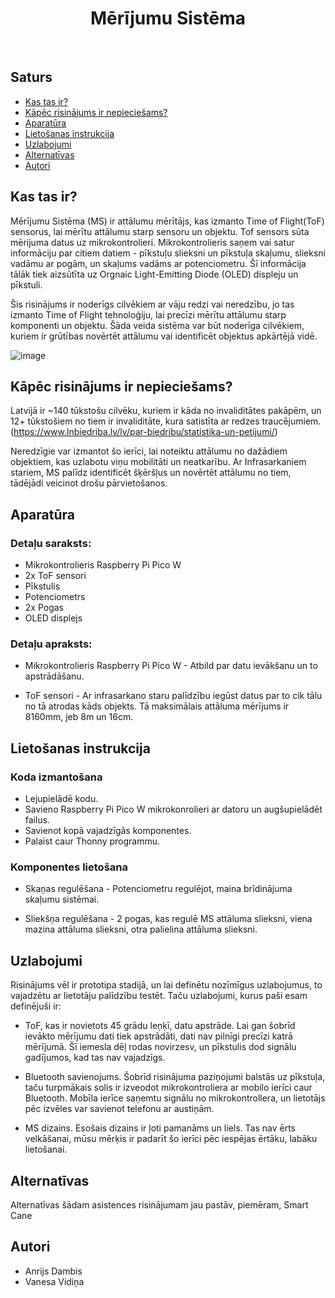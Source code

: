 <h1 align="center"> Mērījumu Sistēma </h1> <br>

## Saturs

- [Kas tas ir?](#kas-tas-ir)
- [Kāpēc risinājums ir nepieciešams?](#kāpēc-risinājums-ir-nepieciešams)
- [Aparatūra](#aparatūra)
- [Lietošanas instrukcija](#lietošanas-instrukcija)
- [Uzlabojumi](#uzlabojumi)
- [Alternatīvas](#alternatīvas)
- [Autori](#autori)

<!-- END doctoc generated TOC please keep comment here to allow auto update -->

## Kas tas ir?

Mērījumu Sistēma (MS) ir attālumu mērītājs, kas izmanto Time of Flight(ToF) sensorus, lai mērītu attālumu starp sensoru un objektu. Tof sensors sūta mērijuma datus uz mikrokontrolieri. Mikrokontrolieris saņem vai satur informāciju par citiem datiem - pīkstuļu slieksni un pīkstuļa skaļumu, slieksni vadāmu ar pogām, un skaļums vadāms ar potenciometru. Šī informācija tālāk tiek aizsūtīta uz Orgnaic Light-Emitting Diode (OLED) displeju un pīkstuli.

Šis risinājums ir noderīgs cilvēkiem ar vāju redzi vai neredzību, jo tas izmanto Time of Flight tehnoloģiju, lai precīzi mērītu attālumu starp komponenti un objektu. Šāda veida sistēma var būt noderīga cilvēkiem, kuriem ir grūtības novērtēt attālumu vai identificēt objektus apkārtējā vidē.

![image](https://github.com/SkylerAcer/Measurment-system-/assets/96178550/e88cd2ea-e769-4920-8dbe-cf7c679a871b)



## Kāpēc risinājums ir nepieciešams?

Latvijā ir ~140 tūkstošu cilvēku, kuriem ir kāda no invaliditātes pakāpēm, un 12+ tūkstošiem no tiem ir invaliditāte, kura satistīta ar redzes traucējumiem. (https://www.lnbiedriba.lv/lv/par-biedribu/statistika-un-petijumi/)



Neredzīgie var izmantot šo ierīci, lai noteiktu attālumu no dažādiem objektiem, kas uzlabotu viņu mobilitāti un neatkarību. Ar Infrasarkaniem stariem, MS palīdz identificēt šķēršļus un novērtēt attālumu no tiem, tādējādi veicinot drošu pārvietošanos.

## Aparatūra

### Detaļu saraksts:
- Mikrokontrolieris Raspberry Pi Pico W
- 2x ToF sensori
- Pīkstulis
- Potenciometrs
- 2x Pogas
- OLED displejs

### Detaļu apraksts:
- Mikrokontrolieris Raspberry Pi Pico W - Atbild par datu ievākšanu un to apstrādāšanu.

- ToF sensori - Ar infrasarkano staru palīdzību iegūst datus par to cik tālu no tā atrodas kāds objekts. Tā maksimālais attāluma mērījums ir 8160mm, jeb 8m un 16cm.


## Lietošanas instrukcija
### Koda izmantošana
- Lejupielādē kodu.
- Savieno Raspberry Pi Pico W mikrokonrolieri ar datoru un augšupielādēt failus.
- Savienot kopā vajadzīgās komponentes.
- Palaist caur Thonny programmu.

### Komponentes lietošana

- Skaņas regulēšana - Potenciometru regulējot, maina brīdinājuma skaļumu sistēmai.

- Sliekšņa regulēšana - 2 pogas, kas regulē MS attāluma slieksni, viena mazina attāluma slieksni, otra palielina attāluma slieksni.


## Uzlabojumi
Risinājums vēl ir prototipa stadijā, un lai definētu nozīmīgus uzlabojumus, to vajadzētu ar lietotāju palīdzību testēt.
Taču uzlabojumi, kurus paši esam definējuši ir:

- ToF, kas ir novietots 45 grādu leņķī, datu apstrāde. Lai gan šobrīd ievākto mērījumu dati tiek apstrādāti, dati nav pilnīgi precīzi katrā mērījumā. Šī iemesla dēļ rodas novirzesv, un  pīkstulis dod signālu gadījumos, kad tas nav vajadzīgs.
  
- Bluetooth savienojums. Šobrīd risinājuma paziņojumi balstās uz pīkstuļa, taču turpmākais solis ir izveodot mikrokontroliera ar mobilo ierīci caur Bluetooth. Mobīla ierīce saņemtu signālu no mikrokontrollera, un lietotājs pēc izvēles var savienot telefonu ar austiņām. 

- MS dizains. Esošais dizains ir ļoti pamanāms un liels. Tas nav ērts velkāšanai, mūsu mērķis ir padarīt šo ierīci pēc iespējas ērtāku, labāku lietošanai. 
  
## Alternatīvas
Alternatīvas šādam asistences risinājumam jau pastāv, piemēram, Smart Cane

## Autori
- Anrijs Dambis
- Vanesa Vidiņa
